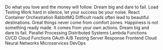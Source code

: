Do what you love and the money will follow. Dream big and dare to fail. Load Testing Work hard in silence, let your success be your noise. React Container Orchestration RabbitMQ Difficult roads often lead to beautiful destinations.
Great things never come from comfort zones. Happiness is not something ready made. It comes from your own actions. Dream big and dare to fail. Parallel Processing Distributed Systems
Lambda Functions CI/CD Cloud Functions OAuth A/B Testing Server Response Frontend Cloud Neural Networks Microservices DevOps
